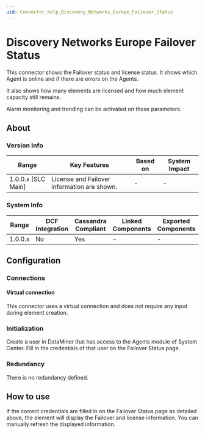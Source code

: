 ```yaml
---
uid: Connector_help_Discovery_Networks_Europe_Failover_Status
---
```


# Discovery Networks Europe Failover Status

This connector shows the Failover status and license status. It shows which Agent is online and if there are errors on the Agents.

It also shows how many elements are licensed and how much element capacity still remains.

Alarm monitoring and trending can be activated on these parameters.

## About

### Version Info

| **Range**            | **Key Features**                            | **Based on** | **System Impact** |
|----------------------|---------------------------------------------|--------------|-------------------|
| 1.0.0.x \[SLC Main\] | License and Failover information are shown. | \-           | \-                |

### System Info

| Range     | DCF Integration     | Cassandra Compliant     | Linked Components     | Exported Components     |
|-----------|---------------------|-------------------------|-----------------------|-------------------------|
| 1.0.0.x   | No                  | Yes                     | \-                    | \-                      |

## Configuration

### Connections

#### Virtual connection

This connector uses a virtual connection and does not require any input during element creation.

### Initialization

Create a user in DataMiner that has access to the Agents module of System Center. Fill in the credentials of that user on the Failover Status page.

### Redundancy

There is no redundancy defined.

## How to use

If the correct credentials are filled in on the Failover Status page as detailed above, the element will display the Failover and license information. You can manually refresh the displayed information.
